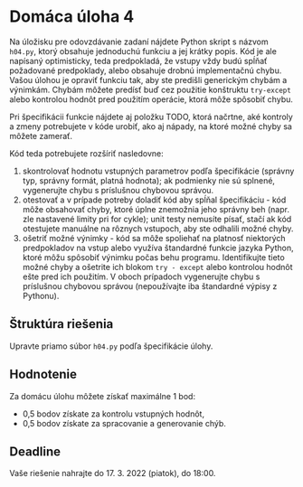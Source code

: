 # Domáca úloha 4
Na úložisku pre odovzdávanie zadaní nájdete Python skript s názvom `h04.py`, ktorý obsahuje jednoduchú funkciu a jej krátky popis. Kód je ale napísaný optimisticky, teda predpokladá, že vstupy vždy budú spĺňať požadované predpoklady, alebo obsahuje drobnú implementačnú chybu. Vašou úlohou je opraviť funkciu tak, aby ste predišli generickým chybám a výnimkám. Chybám môžete predísť buď cez použitie konštruktu `try-except` alebo kontrolou hodnôt pred použitím operácie, ktorá môže spôsobiť chybu.

Pri špecifikácii funkcie nájdete aj položku TODO, ktorá načrtne, aké kontroly a zmeny potrebujete v kóde urobiť, ako aj nápady, na ktoré možné chyby sa môžete zamerať.

Kód teda potrebujete rozšíriť nasledovne:

1. skontrolovať hodnotu vstupných parametrov podľa špecifikácie (správny typ, správny formát, platná hodnota); ak podmienky nie sú splnené, vygenerujte chybu s príslušnou chybovou správou.
2. otestovať a v prípade potreby doladiť kód aby spĺňal špecifikáciu - kód môže obsahovať chyby, ktoré úplne znemožnia jeho správny beh (napr. zle nastavené limity pri for cykle); unit testy nemusíte písať, stačí ak kód otestujete manuálne na rôznych vstupoch, aby ste odhalili možné chyby.
3. ošetriť možné výnimky - kód sa môže spoliehať na platnosť niektorých predpokladov na vstup alebo využíva štandardné funkcie jazyka Python, ktoré môžu spôsobiť výnimku počas behu programu. Identifikujte tieto možné chyby a ošetrite ich blokom `try - except` alebo kontrolou hodnôt ešte pred ich použitím. V oboch prípadoch vygenerujte chybu s príslušnou chybovou správou (nepoužívajte iba štandardné výpisy z Pythonu).

## Štruktúra riešenia
Upravte priamo súbor `h04.py` podľa špecifikácie úlohy.

## Hodnotenie
Za domácu úlohu môžete získať maximálne 1 bod:

* 0,5 bodov získate za kontrolu vstupných hodnôt,
* 0,5 bodov získate za spracovanie a generovanie chýb.

## Deadline
Vaše riešenie nahrajte do 17. 3. 2022 (piatok), do 18:00.

